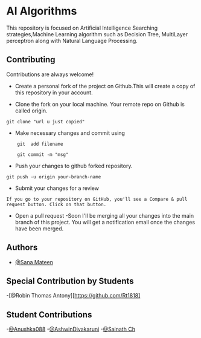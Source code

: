 
# AI Algorithms 
This repository is focused on Artificial Intelligence Searching strategies,Machine Learning algorithm such as Decision Tree, MultiLayer perceptron along with Natural Language Processing.







## Contributing

Contributions are always welcome!

- Create a personal fork of the project on Github.This will create a copy of this repository in your account.

- Clone the fork on your local machine. Your remote repo on Github is called origin.
 
 ```
 git clone "url u just copied"
 ```

- Make necessary changes and commit using
``` 
    git  add filename
```
```
    git commit -m "msg"
```
- Push your changes to github forked repository.
```
git push -u origin your-branch-name
```
- Submit your changes for a review
```
If you go to your repository on GitHub, you'll see a Compare & pull request button. Click on that button.
```
- Open a pull request
-Soon I'll be merging all your changes into the main branch of this project. You will get a notification email once the changes have been merged.




## Authors
- [@Sana Mateen](https://github.com/mssanamateen)

## Special Contribution by Students
-[@Robin Thomas Antony][https://github.com/Rt1818]

## Student Contributions
-[@Anushka088](https://github.com/Anushka088)
-[@AshwinDivakaruni](https://github.com/Mekuchi-Hidaka)
-[@Sainath Ch](https://github.com/sainathch45)

